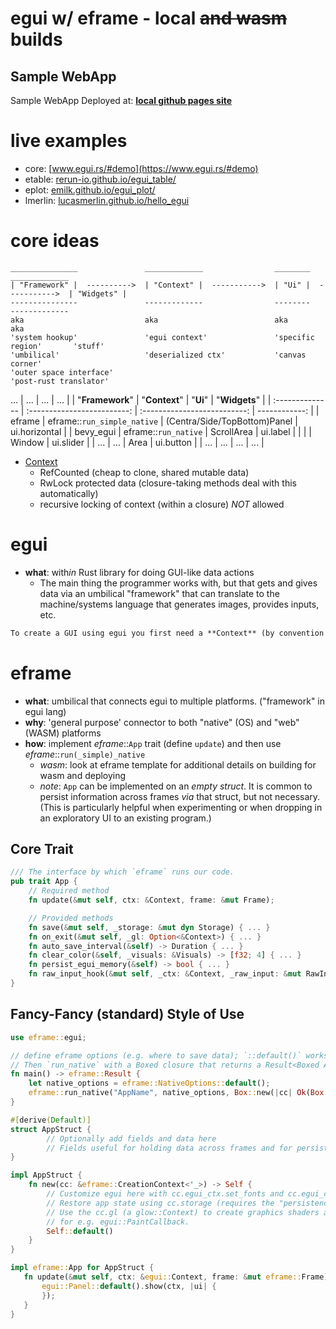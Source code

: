 # egui w/ eframe - local ~~and wasm~~ builds

## Sample WebApp
Sample WebApp Deployed at: [**local github pages site**](https://dream-dasher.github.io/common_parallel_rust/)

# live examples

- core: [www.egui.rs/#demo](https://www.egui.rs/#demo)
- etable: [rerun-io.github.io/egui_table/](https://rerun-io.github.io/egui_table/)
- eplot: [emilk.github.io/egui_plot/](https://emilk.github.io/egui_plot/)
- lmerlin: [lucasmerlin.github.io/hello_egui](https://lucasmerlin.github.io/hello_egui/#/example/color_sort_vertical)

# core ideas

```
_______________               _____________                ________                _____________
| "Framework" |  ---------->  | "Context" |  ----------->  | "Ui" |  ----------->  | "Widgets" |
---------------               -------------                --------                -------------
aka                           aka                          aka                     aka
'system hookup'               'egui context'               'specific region'       'stuff'
'umbilical'                   'deserialized ctx'           'canvas corner'
'outer space interface'
'post-rust translator'

```
 ...             |             ...             |             ...              |          ... |
| "**Framework**" |        "**Context**"        |           "**Ui**"           | "**Widgets**" |
| :-------------- | :-------------------------: | :--------------------------: | ------------: |
| eframe          | eframe::`run_simple_native` | (Centra/Side/TopBottom)Panel | ui.horizontal |
| bevy_egui       |    eframe::`run_native`     |          ScrollArea          |      ui.label |
|                 |                             |            Window            |     ui.slider |
| ...             |             ...             |             Area             |    ui.button  |
| ...             |             ...             |             ...              |           ... |

- [Context](file:///Users/esl/coding_dirs/rust/egui_xp/target/doc/egui/struct.Context.html)
  - RefCounted (cheap to clone, shared mutable data)
  - RwLock protected data (closure-taking methods deal with this automatically)
  - recursive locking of context (within a closure) _NOT_ allowed

# egui

- **what**: with*in* Rust library for doing GUI-like data actions
  - The main thing the programmer works with, but that gets and gives data via an umbilical "framework" that can translate to the machine/systems language that generates images, provides inputs, etc.

```markdown
To create a GUI using egui you first need a **Context** (by convention referred to by **ctx**). Then you add a Window or a SidePanel to get a **Ui**, which is what you’ll be using to add all the buttons and labels that you need.
```

# eframe

- **what**: umbilical that connects egui to multiple platforms. ("framework" in egui lang)
- **why**: 'general purpose' connector to both "native" (OS) and "web" (WASM) platforms
- **how**: implement _eframe_::`App` trait (define `update`) and then use _eframe_::`run(_simple)_native`
  - _wasm_: look at eframe template for additional details on building for wasm and deploying
  - _note_: `App` can be implemented on an _empty struct_. It is common to persist information across frames _via_ that struct, but not necessary. (This is particularly helpful when experimenting or when dropping in an exploratory UI to an existing program.)

## Core Trait
```rust
/// The interface by which `eframe` runs our code.
pub trait App {
    // Required method
    fn update(&mut self, ctx: &Context, frame: &mut Frame);

    // Provided methods
    fn save(&mut self, _storage: &mut dyn Storage) { ... }
    fn on_exit(&mut self, _gl: Option<&Context>) { ... }
    fn auto_save_interval(&self) -> Duration { ... }
    fn clear_color(&self, _visuals: &Visuals) -> [f32; 4] { ... }
    fn persist_egui_memory(&self) -> bool { ... }
    fn raw_input_hook(&mut self, _ctx: &Context, _raw_input: &mut RawInput) { ... }
}
```

## Fancy-Fancy (standard) Style of Use
```rust
use eframe::egui;

// define eframe options (e.g. where to save data); `::default()` works well to get startedpart
// Then `run_native` with a Boxed closure that returns a Result<Boxed App> (`AppCreator` as type alias)
fn main() -> eframe::Result {
    let native_options = eframe::NativeOptions::default();
    eframe::run_native("AppName", native_options, Box::new(|cc| Ok(Box::new(AppStruct::new(cc)))))
}

#[derive(Default)]
struct AppStruct {
        // Optionally add fields and data here
        // Fields useful for holding data across frames and for persisting app-specific data
}

impl AppStruct {
    fn new(cc: &eframe::CreationContext<'_>) -> Self {
        // Customize egui here with cc.egui_ctx.set_fonts and cc.egui_ctx.set_visuals.
        // Restore app state using cc.storage (requires the "persistence" feature).
        // Use the cc.gl (a glow::Context) to create graphics shaders and buffers that you can use
        // for e.g. egui::PaintCallback.
        Self::default()
    }
}

impl eframe::App for AppStruct {
   fn update(&mut self, ctx: &egui::Context, frame: &mut eframe::Frame) {
       egui::Panel::default().show(ctx, |ui| {
       });
   }
}
```
